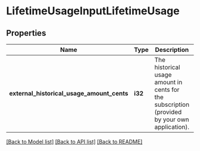 # LifetimeUsageInputLifetimeUsage

## Properties

Name | Type | Description | Notes
------------ | ------------- | ------------- | -------------
**external_historical_usage_amount_cents** | **i32** | The historical usage amount in cents for the subscription (provided by your own application). | 

[[Back to Model list]](../README.md#documentation-for-models) [[Back to API list]](../README.md#documentation-for-api-endpoints) [[Back to README]](../README.md)


